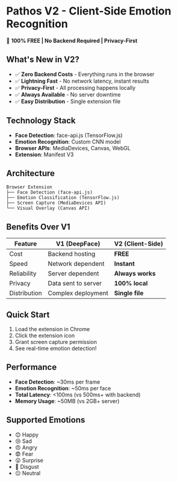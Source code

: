 # Pathos V2 - Client-Side Emotion Recognition

🚀 **100% FREE | No Backend Required | Privacy-First**

## What's New in V2?

- ✅ **Zero Backend Costs** - Everything runs in the browser
- ✅ **Lightning Fast** - No network latency, instant results
- ✅ **Privacy-First** - All processing happens locally
- ✅ **Always Available** - No server downtime
- ✅ **Easy Distribution** - Single extension file

## Technology Stack

- **Face Detection**: face-api.js (TensorFlow.js)
- **Emotion Recognition**: Custom CNN model
- **Browser APIs**: MediaDevices, Canvas, WebGL
- **Extension**: Manifest V3

## Architecture

```
Browser Extension
├── Face Detection (face-api.js)
├── Emotion Classification (TensorFlow.js)
├── Screen Capture (MediaDevices API)
└── Visual Overlay (Canvas API)
```

## Benefits Over V1

| Feature | V1 (DeepFace) | V2 (Client-Side) |
|---------|---------------|------------------|
| Cost | Backend hosting | **FREE** |
| Speed | Network dependent | **Instant** |
| Reliability | Server dependent | **Always works** |
| Privacy | Data sent to server | **100% local** |
| Distribution | Complex deployment | **Single file** |

## Quick Start

1. Load the extension in Chrome
2. Click the extension icon
3. Grant screen capture permission
4. See real-time emotion detection!

## Performance

- **Face Detection**: ~30ms per frame
- **Emotion Recognition**: ~50ms per face
- **Total Latency**: <100ms (vs 500ms+ with backend)
- **Memory Usage**: ~50MB (vs 2GB+ server)

## Supported Emotions

- 😊 Happy
- 😢 Sad  
- 😠 Angry
- 😨 Fear
- 😲 Surprise
- 🤢 Disgust
- 😐 Neutral
